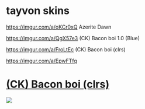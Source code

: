 # tayvon skins

https://imgur.com/a/oKCr0xQ
Azerite Dawn

https://imgur.com/a/QgX57e3
(CK) Bacon boi 1.0 (Blue)

https://imgur.com/a/FroLtEc
(CK) Bacon boi (clrs)

https://imgur.com/a/EpwFTfq


# [(CK) Bacon boi (clrs)](https://drive.google.com/file/d/1tzAbVMRESzAv24D8V2sOhcJXS4zYa1bH/view?usp=sharing)
![](https://i.imgur.com/a4VP0a5.jpg)
